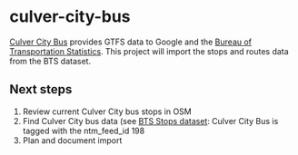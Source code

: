 # culver-city-bus
[Culver City Bus](http://www.culvercity.org/enjoy/culver-city-bus) provides GTFS data to Google and the [Bureau of Transportation Statistics](http://osav.usdot.opendata.arcgis.com/datasets/e945ecec031649579ea83f0fed51c80e_0). This project will import the stops and routes data from the BTS dataset.

## Next steps
1. Review current Culver City bus stops in OSM
2. Find Culver City bus data (see [BTS Stops dataset](http://osav.usdot.opendata.arcgis.com/datasets/e945ecec031649579ea83f0fed51c80e_0): Culver City Bus is tagged with the ntm_feed_id 198
3. Plan and document import
